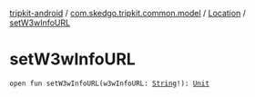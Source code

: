 [tripkit-android](../../index.md) / [com.skedgo.tripkit.common.model](../index.md) / [Location](index.md) / [setW3wInfoURL](./set-w3w-info-u-r-l.md)

# setW3wInfoURL

`open fun setW3wInfoURL(w3wInfoURL: `[`String`](https://kotlinlang.org/api/latest/jvm/stdlib/kotlin/-string/index.html)`!): `[`Unit`](https://kotlinlang.org/api/latest/jvm/stdlib/kotlin/-unit/index.html)